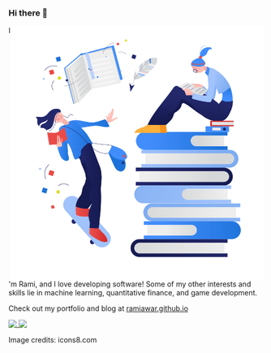 ### Hi there 👋

<img src="https://raw.githubusercontent.com/RamiAwar/RamiAwar/master/clip-reading-of-books-1.png" width="500" align="right">

I'm Rami, and I love developing software!
Some of my other interests and skills lie in machine learning, quantitative finance, and game development.

Check out my portfolio and blog at [ramiawar.github.io](ramiawar.github.io)

<a href="https://github.com/ramiawar/ramiawar">
  <img align="top" src="https://github-readme-stats.vercel.app/api/top-langs/?username=ramiawar&hide_border=true&layout=compact&title_color=58A6FF&text_color=8C949E&icon_color=89E153&hide_border=true" />
</a>

<a href="https://github.com/ramiawar/ramiawar">
  <img align="top" src="https://github-readme-stats.vercel.app/api?username=ramiawar&show_icons=true&count_private=true&hide=issues&title_color=58A6FF&text_color=8C949E&icon_color=89E153&hide_border=true" />
</a>

Image credits: icons8.com
